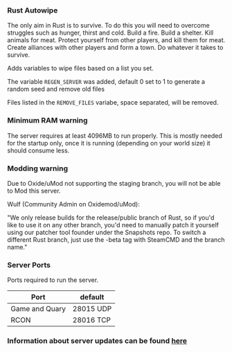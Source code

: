 ### Rust Autowipe
The only aim in Rust is to survive. To do this you will need to overcome struggles such as hunger, thirst and cold. Build a fire. Build a shelter. Kill animals for meat. Protect yourself from other players, and kill them for meat. Create alliances with other players and form a town. Do whatever it takes to survive.

Adds variables to wipe files based on a list you set.

The variable `REGEN_SERVER` was added, default 0 set to 1 to generate a random seed and remove old files

Files listed in the `REMOVE_FILES` variabe, space separated, will be removed.

### Minimum RAM warning
The server requires at least 4096MB to run properly.
This is mostly needed for the startup only, once it is running (depending on your world size) it should consume less.

### Modding warning
Due to Oxide/uMod not supporting the staging branch, you will not be able to Mod this server.

Wulf (Community Admin on Oxidemod/uMod):

"We only release builds for the release/public branch of Rust, so if you'd like to use it on any other branch, you'd need to manually patch it yourself using our patcher tool founder under the Snapshots repo. To switch a different Rust branch, just use the -beta tag with SteamCMD and the branch name."

### Server Ports
Ports required to run the server.

| Port    | default |
|---------|---------|
| Game and Quary | 28015 UDP |
| RCON | 28016 TCP |

### Information about server updates can be found [here](https://steamdb.info/app/258550/depots/?branch=staging)
